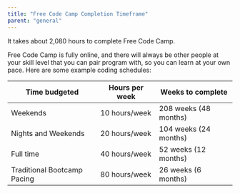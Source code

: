 ```yaml
---
title: "Free Code Camp Completion Timeframe"
parent: "general"
---
```


It takes about 2,080 hours to complete Free Code Camp.

Free Code Camp is fully online, and there will always be other people at your skill level that you can pair program with, so you can learn at your own pace. Here are some example coding schedules:

Time budgeted | Hours per week | Weeks to complete  
--- | --- | ---  
Weekends | 10 hours/week | 208 weeks (48 months)  
Nights and Weekends | 20 hours/week | 104 weeks (24 months)  
Full time | 40 hours/week | 52 weeks (12 months)  
Traditional Bootcamp Pacing | 80 hours/week | 26 weeks (6 months)
